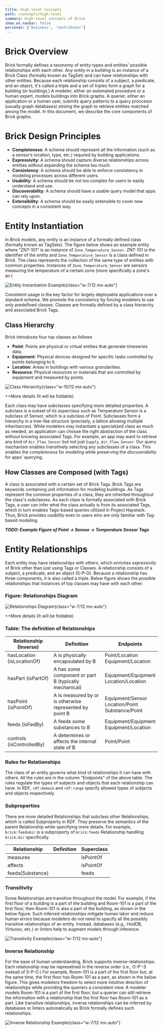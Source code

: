 ```yaml
---
title: High-level Concepts
path: /concepts/high-level
summary: High-level concepts of Brick
show_on_navbar: false
personas: ['business', 'contributor']
---
```


# Brick Overview
Brick formally defines a taxonomy of entity types and entities' possible relationships with each other. Any entity in a building is an instance of a Brick Class (formally known as TagSet) and can have relationships with other entities. Because each relationship consists of a subject, a predicate, and an object, it's called a triple and a set of triples form a graph for a building (or buildings.) A modeler, either an automated procedure or a human expert, models buildings into Brick graphs. A querier, either an application or a human user, submits query patterns to a query proccesor (usually graph databases) stroing the graph to retrieve entities matched among the model. In this document, we describe the core components of Brick graphs.

# Brick Design Principles
- **Completeness**: A schema should represent all the information (such as a sensor’s location, type, etc.) required by building applications.
- **Expressivity**: A schema should capture diverse relationships across entities without expanding the schema too much.
- **Consistency**: A schema should be able to enforce consistency in modeling processes across different users.
- **Usability**: A schema should be not too complex for users to easily understand and use.
- **Discoverability**: A schema should have a usable query model that apps can rely upon.
- **Extensibility**: A schema should be easily extensible to cover new concepts in a consistent way.

# Entity Instantiation
In Brick models, any entity is an instance of a formally defined class (formally known as TagSets). The figure below shows an example entity where "ZNT-101" is an instance of ``Zone_Temperature_Sensor``. ZNT-101 is the identifier of the entity and ``Zone_Temperature_Sensor`` is a class defined in Brick. The class represents the collection of the same type of entities with common properties. Instances of ``Zone_Temperature_Sensor`` are sensors measuring the temperature of a certain zone (more specifically a zone's air.)

![Entity Instantiation Example](images/entity_example.png){class="w-7/12 mx-auto"}

Consistent usage is the key factor for largely deployable applications over a standard schema. We promote the *consistency* by forcing modelers to use only predefined classes. Classes are formally defined by a class hierarchy and associated Brick Tags.

## Class Hierarchy
Brick introduces four top classes as follows
- **Point**: Points are physical or virtual entities that generate timeseries data. <!--E.g., ``Temperature_Sensor``, ``Occupancy_Command``, ``Min_Air_Flow_Parameter``.-->
- **Equipment**: Physical devices designed for specific tasks controlled by points belonging to it. <!--E.g., ``Blind``, ``Fan``, ``AHU``.-->
- **Location**: Areas in buildings with various granularities. <!--E.g. ``Room``, ``Floor``.-->
- **Resource**: Physical resources or materials that are controlled by equipment and measured by points. <!--E.g., ``Air``, ``Water``.-->

![Class Hierarchy](images/hierarchy.png){class="w-10/12 mx-auto"}

++More details (It will be foldable)

Each class may have subclasses specifying more detailed properties. A subclass is a subset of its superclass such as Temperature Sensor is a subclass of Sensor, which is a subclass of Point. Subclasses form a hierarchy in a tree-like structure (precisely, a lattice allowing multiple inheritances). While modelers may instantiate a specialized class as much as needed, an application can choose the right abstraction of the class without knowing associated Tags. For example, an app may want to retrieve any kind of ``Air_Flow_Sensor`` but not just ``Supply_Air_Flow_Sensor``. Our query mechanism enables transitively selecting any subclasses of a class. This enables the *completeness* for modeling while preserving the *discoverability* for apps' querying.


## <a name="class_composition"></a> How Classes are Composed (with Tags)

A class is associated with a certain set of Brick Tags. Brick Tags are keywords containing unit information for modeling buildings. As Tags represent the common properties of a class, they are inherited throughout the class's subclasses. As each class is formally associated with Brick Tags, a user can infer what the class actually is from its associated Tags, which in turn enables Tags-based queries utilized in Project Haystack. Thus, Brick provides *usability* even to users who are only familiar with Tag-based modeling.

***TODO: Example Figure of Point -> Sensor -> Temperature Sensor Tags***

# Entity Relationships
Each entity may have relationships with others, which enriches *expressivity* of Brick other than just using Tags or Classes. A relationship consists of a subject, a predicate, and an object (S-P-O). Because a relationship has three components, it is also called a triple. Below figure shows the possible relationships that instances of top classes may have with each other:

### Figure: Relationships Diagram
![Relationships Diagram](images/relationships.png){class="w-7/12 mx-auto"}

++More details (It will be foldable)

### Table: The definition of Relationships

| Relationship (Inverse)     | Definition                                              | Endpoints                                             |
|----------------------------|---------------------------------------------------------|-------------------------------------------------------|
| hasLocation (isLocationOf) | A is physically encapsulated by B                       | Point/Location<br>Equipment/Location                  |
| hasPart (isPartOf)         | A has some component or part B (typically mechanical)   | Equipment/Equipment<br>Location/Location              |
| hasPoint (isPointOf)       | A is measured by or is otherwise represented by point B | Equipment/Sensor<br>Location/Point<br>Substance/Point |
| feeds (isFedBy)            | A feeds some substances to B                            | Equipment/Equipment<br>Equipment/Location             |
| controls (isControlledBy)  | A determines or affects the internal state of B         | Point/Point                                           |
### Rules for Relationships
The class of an entity governs what kind of relationships it can have with others. All the rules are in the column "Endpoints" of the above table. The rules regulate the types of subjects and objects that each relationship can have. In RDF, ``rdf:domain`` and ``rdf:range`` specify allowed types of subjects and objects respectively.

### Subproperties
There are more detailed Relationships that subclass other Relationships, which is called Subproperty in RDF. They preserve the semantics of the parent Relationship while specifying more details. For example, ``brick:feedsAir`` is a subproperty of ``brick:feeds`` Relationship handling ``brick:Air`` specifically.

| Relationship     | Definition | Superclass |
|------------------|------------|------------|
| measures         |            | isPointOf  |
| affects          |            | isPointOf  |
| feeds{Substance} |            | feeds      |

### Transitivity
Some Relationships are transitive throughout the model. For example, if the first floor of a building is a part of the building and Room-101 is a part of the first floor, then Room-101 is also a part of the building, as shown in the below figure. Such inferred relationships mitigate human labor and reduce human errors because modelers do not need to specify all the possibly transitive relationships of an entity. Instead, databases (e.g., HodDB, Virtuoso, etc.) or linters help to augment models through inference.

![Transitivity Example](images/transitivity_example.png){class="w-7/12 mx-auto"}

### Inverse Relationship
For the ease of human understanding, Brick supports inverse relationships. Each relationship may be represetned in the reverse order (i.e., O-P'-S instead of S-P-O.) For example, Room-101 is a part of the first floor but, at the same time, the first floor has Room-101 as a part, as shown in the below figure. This gives modelers freedom to select more intuitive direction of relationships while providing the queriers a consistent view. A modeler models Room-101 is a part of the first floor, but a querier can still retrieve the information with a relationship that the first floor has Room-101 as a part. Like transitive relationships, inverse relationships can be inferred by databases or linters automatically as Brick formally defines such relationships.

![Inverse Relationship Example](images/inverse_relationship_example.png){class="w-7/12 mx-auto"}





